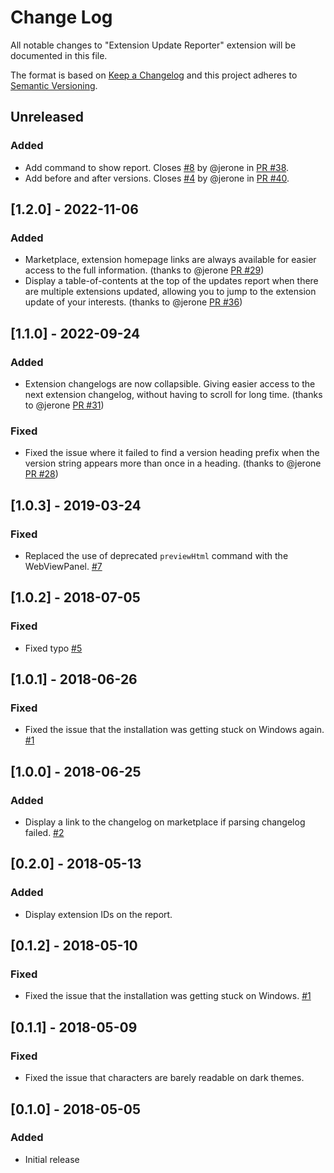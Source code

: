 # Change Log

All notable changes to "Extension Update Reporter" extension will be documented in this file.

The format is based on [Keep a Changelog](http://keepachangelog.com/en/1.0.0/)
and this project adheres to [Semantic Versioning](http://semver.org/spec/v2.0.0.html).


## Unreleased
### Added
- Add command to show report. Closes [#8](https://github.com/ryu1kn/vscode-extension-update-reporter/issues/8) by @jerone in [PR #38](https://github.com/ryu1kn/vscode-extension-update-reporter/pull/38).
- Add before and after versions. Closes [#4](https://github.com/ryu1kn/vscode-extension-update-reporter/issues/4) by @jerone in [PR #40](https://github.com/ryu1kn/vscode-extension-update-reporter/pull/40).

## [1.2.0] - 2022-11-06
### Added
- Marketplace, extension homepage links are always available for easier access to the full information. (thanks to @jerone [PR #29](https://github.com/ryu1kn/vscode-extension-update-reporter/issues/29))
- Display a table-of-contents at the top of the updates report when there are multiple extensions updated, allowing you to jump to the extension update of your interests. (thanks to @jerone [PR #36](https://github.com/ryu1kn/vscode-extension-update-reporter/issues/36))

## [1.1.0] - 2022-09-24
### Added
- Extension changelogs are now collapsible. Giving easier access to the next extension changelog, without having to scroll for long time. (thanks to @jerone [PR #31](https://github.com/ryu1kn/vscode-extension-update-reporter/issues/31))

### Fixed
- Fixed the issue where it failed to find a version heading prefix when the version string appears more than once in a heading. (thanks to @jerone [PR #28](https://github.com/ryu1kn/vscode-extension-update-reporter/issues/28))

## [1.0.3] - 2019-03-24
### Fixed
- Replaced the use of deprecated `previewHtml` command with the WebViewPanel. [#7](https://github.com/ryu1kn/vscode-extension-update-reporter/issues/7)

## [1.0.2] - 2018-07-05
### Fixed
- Fixed typo [#5](https://github.com/ryu1kn/vscode-extension-update-reporter/issues/5)

## [1.0.1] - 2018-06-26
### Fixed
- Fixed the issue that the installation was getting stuck on Windows again. [#1](https://github.com/ryu1kn/vscode-extension-update-reporter/issues/1)

## [1.0.0] - 2018-06-25
### Added
- Display a link to the changelog on marketplace if parsing changelog failed. [#2](https://github.com/ryu1kn/vscode-extension-update-reporter/issues/2)

## [0.2.0] - 2018-05-13
### Added
- Display extension IDs on the report.

## [0.1.2] - 2018-05-10
### Fixed
- Fixed the issue that the installation was getting stuck on Windows. [#1](https://github.com/ryu1kn/vscode-extension-update-reporter/issues/1)

## [0.1.1] - 2018-05-09
### Fixed
- Fixed the issue that characters are barely readable on dark themes.

## [0.1.0] - 2018-05-05
### Added
- Initial release
